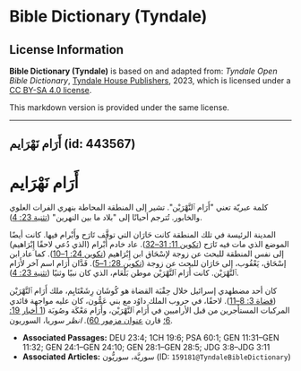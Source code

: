 # Bible Dictionary (Tyndale)

## License Information

**Bible Dictionary (Tyndale)** is based on and adapted from: _Tyndale Open Bible Dictionary_, [Tyndale House Publishers](https://tyndaleopenresources.com/), 2023, which is licensed under a [CC BY-SA 4.0 license](https://creativecommons.org/licenses/by-sa/4.0/legalcode.en).

This markdown version is provided under the same license.



--------------------------------

## أَرَام نَهْرَايم (id: 443567)

أَرَام نَهْرَايم
================

كلمة عبريّة تعني "أَرَام ٱلنَّهْرَيْن". تشير إلى المنطقة المحاطة بنهري الفرات العلوي والخابور. تُترجم أحيانًا إلى "بلاد ما بين النهرين" ([تثنية 23: 4](https://ref.ly/Deut23:4)).

المدينة الرئيسة في تلك المنطقة كانت حَارَان التي توقَّف تَارَح وأَبْرام فيها. كانت أيضًا الموضع الذي مات فيه تَارَح ([تكوين 11: 31–32](https://ref.ly/Gen11:31-Gen11:32)). عاد خادم أَبْرام (الذي دُعي لاحقًا إِبْرَاهيم) إلى نفس المنطقة للبحث عن زوجة لإسْحَاق ابن إِبْرَاهيم ([تكوين 24: 1–10](https://ref.ly/Gen24:1-Gen24:10)). كما عاد ابن إسْحَاق، يَعْقُوب، إلى حَارَان للبحث عن زوجة ([تكوين 28: 1–5](https://ref.ly/Gen28:1-Gen28:5)). فَدَّان أَرَام اسم آخر لأَرَام ٱلنَّهْرَيْن. كانت أَرَام ٱلنَّهْرَيْن موطن بَلْعَام، الذي كان نبيًا وثنيًا ([تثنية 23: 4](https://ref.ly/Deut23:4)).

كان أحد مضطهدي إسرائيل خلال حِقْبَة القضاة هو كُوشَان رِشَعْتَايِم، ملك أَرَام ٱلنَّهْرَيْن ([قضاة 3: 8–11](https://ref.ly/Judg3:8-Judg3:11)). لاحقًا، في حروب الملك داوُد مع بني عَمُّون، كان عليه مواجهة قائدي المركبات المستأجرين من قبل الأراميين في أَرَام ٱلنَّهْرَيْن، وأَرَام مَعْكَة وصُوبَة ([1 أخبار 19: 6؛](https://ref.ly/1Chr19:6) قارن [عنوان مزمور 60](https://ref.ly/Ps60:1)). *انظر* سوريا، السوريون.

* **Associated Passages:** DEU 23:4; 1CH 19:6; PSA 60:1; GEN 11:31–GEN 11:32; GEN 24:1–GEN 24:10; GEN 28:1–GEN 28:5; JDG 3:8–JDG 3:11
* **Associated Articles:** سوريَّة، سوريُّون (ID: `159181@TyndaleBibleDictionary`)

